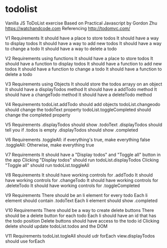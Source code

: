# todolist
Vanilla JS ToDoList exercise
Based on Practical Javascript by Gordon Zhu
https://watchandcode.com
Referencing http://todomvc.com/

V1 Requirements
It should have a place to store todos
It should have a way to display todos
It should have a way to add new todos
It should have a way to change a todo
It should have a way to delete a todo

V2 Requirements using functions
It should have a place to store todos
It should have a function to display todos
It should have a function to add new todos
It should have a function to change a todo
It should have a function to delete a todo

V3 Requirements using Objects
It should store the todos arrayy on an object
It should have a displayTodos method
It should have a addTodo method
It should have a changeTodo method
It should have a deleteTodo method

V4 Requirements
todoList.addTodo should add objects
todoList.changeodo should change the todoText property
todoList.toggleCompleted should change the completed property

V5 Requirements
.displayTodos should show .todoText
.displayTodos should tell you if .todos is empty
.displayTodos should show .completed

V6 Requirements
.toggleAll: if everything's true, make everything false
.toggleAll: Otherwise, make everything true

V7 Requirements
It should have a "Display todos" and "Toggle all" button in the app
Clicking "Display todos" should run todoList.displayTodos
Clicking "Toggle all" should run todoList.toggleAll

V8 Requirements
It should have working controls for .addTodo
It should have working controls for .changeTodo
It should have working controls for .deleteTodo
It should have working controls for .toggleCompleted

V9 Requirements
There should be an li element for every todo
Each li element should contain .todoText
Each li element should show .completed 

V10 Requirements
There should be a way to create delete buttons
There should be a delete button for each todo
Each li should have an id that has the todo position
Delete buttons should have access to the todo id
Clicking delete should update todoList.todos and the DOM

V11 Requirements
todoList.togleAll should udr forEach
view.displayTodos should use forEach


